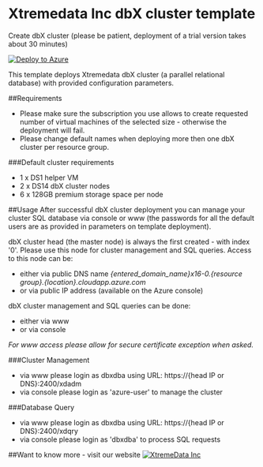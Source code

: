 # Xtremedata Inc dbX cluster template

Create dbX cluster (please be patient, deployment of a trial version takes about 30 minutes)

[![Deploy to Azure](http://azuredeploy.net/deploybutton.png)](https://portal.azure.com/#create/Microsoft.Template/uri/https%3A%2F%2Fraw.githubusercontent.com%2Fxtremedata%2Fazure-quickstart-templates%2Fmaster%2Fdbx-cluster-centos%2Fazuredeploy.json) 

This template deploys Xtremedata dbX cluster (a parallel relational database) with provided configuration parameters.

##Requirements
*   Please make sure the subscription you use allows to create requested number of virtual machines of the selected size - otherwise the deployment will fail.
*   Please change default names when deploying more then one dbX cluster per resource group.

###Default cluster requirements
* 1 x DS1 helper VM
* 2 x DS14 dbX cluster nodes
* 6 x 128GB premium storage space per node

##Usage
After successful dbX cluster deployment you can manage your cluster SQL database via console or www (the passwords for all the default users are as provided in parameters on template deployment).

dbX cluster head (the master node) is always the first created - with index '0'. Please use this node for cluster management and SQL queries. Access to this node can be:

*   either via public DNS name *{entered_domain_name}x16-0.{resource group}.{location}.cloudapp.azure.com*
*   or via public IP address (available on the Azure console)

dbX cluster management and SQL queries can be done:

* either via www
* or via console

_For www access please allow for secure certificate exception when asked._

###Cluster Management
*   via www please login as dbxdba using URL: https://{head IP or DNS}:2400/xdadm
*   via console please login as 'azure-user' to manage the cluster

###Database Query
*   via www please login as dbxdba using URL: https://{head IP or DNS}:2400/xdqry
*   via console please login as 'dbxdba' to process SQL requests

##Want to know more - visit our website
[![XtremeData Inc](https://raw.githubusercontent.com/xtremedata/azure-quickstart-templates/master/dbx-cluster-centos/XtremeDataLogo_woTag_RGB_sm.png)](http://xtremedata.com) 
